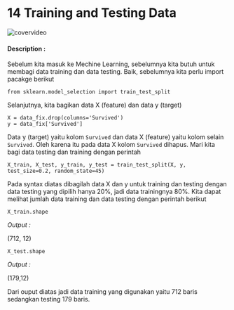 # 14 Training and Testing Data

![covervideo](http://bit.ly/makeaicovervideo)

#### **Description :**
Sebelum kita masuk ke Mechine Learning, sebelumnya kita butuh untuk membagi data training dan data testing. Baik, sebelumnya kita perlu import pacakge berikut
```
from sklearn.model_selection import train_test_split
```

Selanjutnya, kita bagikan data X (feature) dan data y (target)

```
X = data_fix.drop(columns='Survived')
y = data_fix['Survived']
```

Data y (target) yaitu kolom ```Survived``` dan data X (feature) yaitu kolom selain ```Survived```. Oleh karena itu pada data X kolom ```Survived``` dihapus. Mari kita bagi data testing dan training dengan perintah

```
X_train, X_test, y_train, y_test = train_test_split(X, y, test_size=0.2, random_state=45)
```

Pada syntax diatas dibagilah data X dan y untuk training dan testing dengan data testing yang dipilih hanya 20%, jadi data trainingnya 80%. Kita dapat melihat jumlah data training dan data testing dengan perintah berikut

```
X_train.shape

```
*Output :* 

(712, 12)

```
X_test.shape
```

*Output :* 

(179,12)

Dari ouput diatas jadi data training yang digunakan yaitu 712 baris sedangkan testing 179 baris.
